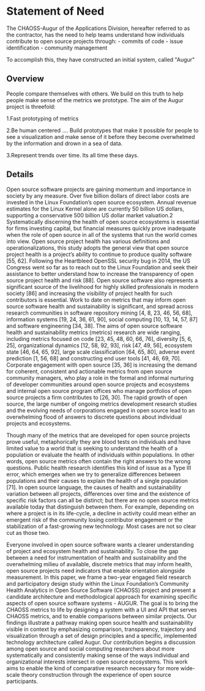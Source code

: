 # Statement of Need

The CHAOSS-Augur of the Applications Division, hereafter referred to as the contractor, has the need to help teams understand how individuals contribute to open source projects through: 
    - commits of code
    - issue identification 
    - community management

To accomplish this, they have constructed an initial system, called "Augur"

## Overview
People compare themselves with others. We build on this truth to help people make sense of the metrics we prototype. The aim of the Augur project is threefold:

1.Fast prototyping of metrics

2.Be human centered …. Build prototypes that make it possible for people to see a visualization and make sense of it before they become overwhelmed by the information and drown in a sea of data.

3.Represent trends over time. Its all time these days.

## Details

Open source software projects are gaining momentum and importance in society by any measure.
Over five billion dollars of direct labor costs are invested in the Linux Foundation’s open source
ecosystem. Annual revenue estimates for the Linux Kernel alone are currently 50 billion US dollars,
supporting a conservative 500 billion US dollar market valuation.2 Systematically discerning the
health of open source ecosystems is essential for firms investing capital, but financial measures
quickly prove inadequate when the role of open source in all of the systems that run the world comes
into view. Open source project health has various definitions and operationalizations, this study
adopts the general view that open source project health is a project’s ability to continue to produce
quality software [55, 62]. Following the Heartbleed OpenSSL security bug in 2014, the US Congress
went so far as to reach out to the Linux Foundation and seek their assistance to better understand
how to increase the transparency of open source project health and risk [88]. Open source software
also represents a significant source of the livelihood for highly skilled professionals in modern
society [86] and increasing the visibility of project health for such contributors is essential.
Work to date on metrics that may inform open source software health and sustainability is
significant, and spread across research communities in software repository mining [4, 8, 23, 46,
56, 68], information systems [19, 24, 36, 61, 90], social computing [10, 13, 14, 57, 87] and software
engineering [34, 38]. The aims of open source software health and sustainability metrics (metrics)
research are wide ranging, including metrics focused on code [23, 45, 48, 60, 66, 76], diversity [5,
6, 25], organizational dynamics [12, 58, 92, 93], risk [47, 49, 56], ecosystem state [46, 64, 65, 92],
large scale classification [64, 65, 80], adverse event prediction [1, 56, 68] and constructing end user
tools [41, 46, 69, 70]. Corporate engagement with open source [35, 36] is increasing the demand for
coherent, consistent and actionable metrics from open source community managers, who play a
role in the formal and informal nurturing of developer communities around open source projects
and ecosystems and internal open source program offices who manage portfolios of open source
projects a firm contributes to [26, 30]. The rapid growth of open source, the large number of ongoing
metrics development research studies and the evolving needs of corporations engaged in open
source lead to an overwhelming flood of answers to discrete questions about individual projects
and ecosystems.

Though many of the metrics that are developed for open source projects prove useful, metaphorically
they are blood tests on individuals and have limited value to a world that is seeking to
understand the health of a population or evaluate the health of individuals within populations. In
other words, open source metrics often contain the right answers to the wrong questions. Public
health research identifies this kind of issue as a Type III error, which emerges when we try to
generalize differences between populations and their causes to explain the health of a single population
[71]. In open source language, the causes of health and sustainability variation between all
projects, differences over time and the existence of specific risk factors can all be distinct; but there
are no open source metrics available today that distinguish between them. For example, depending
on where a project is in its life-cycle, a decline in activity could mean either an emergent risk of the
community losing contributor engagement or the stabilization of a fast-growing new technology.
Most cases are not so clear cut as those two.

Everyone involved in open source software wants a clearer understanding of project and ecosystem
health and sustainability. To close the gap between a need for instrumentation of health and
sustainability and the overwhelming milieu of available, discrete metrics that may inform health,
open source projects need indicators that enable orientation alongside measurement.
In this paper, we frame a two-year engaged field research and participatory design study within
the Linux Foundation’s Community Health Analytics in Open Source Software (CHAOSS) project
and present a candidate architecture and methodological approach for examining specific aspects of
open source software systems - AUGUR. The goal is to bring the CHAOSS metrics to life by designing
a system with a UI and API that serves CHAOSS metrics, and to enable comparisons between
similar projects. Our findings illustrate a pathway making open source health and sustainability
visible in context by emphasizing comparison, transparency, trajectory and visualization through
a set of design principles and a specific, implemented technology architecture called Augur. Our
contribution begins a discussion among open source and social computing researchers about
more systematically and consistently making sense of the ways individual and organizational
interests intersect in open source ecosystems. This work aims to enable the kind of comparative
research necessary for more wide-scale theory construction through the experience of open source
participants.